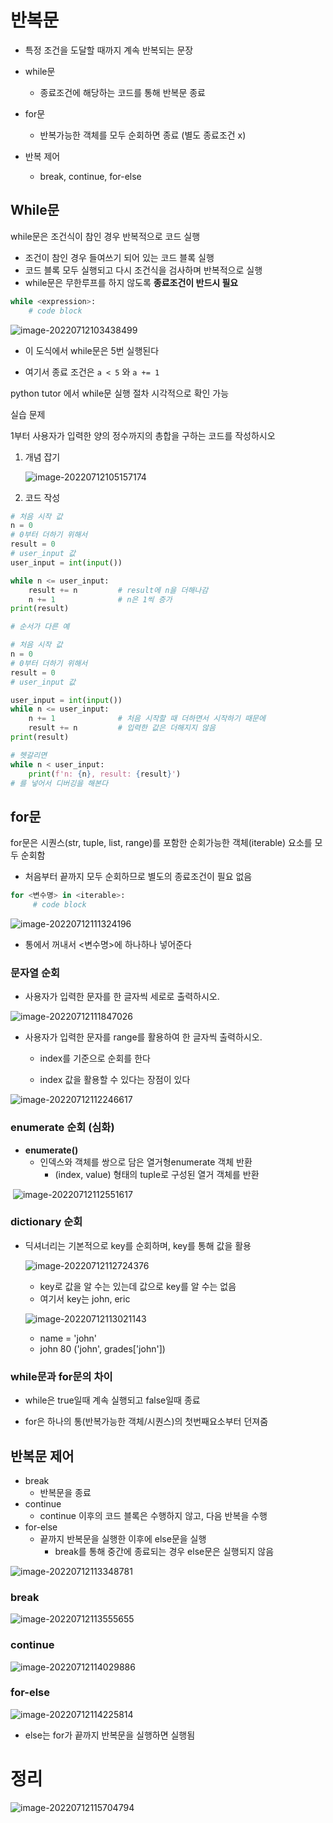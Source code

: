 # 반복문

- 특정 조건을 도달할 때까지 계속 반복되는 문장



- while문
  - 종료조건에 해당하는 코드를 통해 반복문 종료
- for문
  - 반복가능한 객체를 모두 순회하면 종료 (별도 종료조건 x)
- 반복 제어
  - break, continue, for-else



## While문

while문은 조건식이 참인 경우 반복적으로 코드 실행

- 조건이 참인 경우 들여쓰기 되어 있는 코드 블록 실행
- 코드 블록 모두 실행되고 다시 조건식을 검사하며 반복적으로 실행
- while문은 무한루프를 하지 않도록 **종료조건이 반드시 필요**



```python 
while <expression>:
    # code block
```



![image-20220712103438499](반복문.assets/image-20220712103438499.png)

- 이 도식에서 while문은 5번 실행된다 

- 여기서 종료 조건은 `a < 5` 와 `a += 1`



python tutor 에서  while문 실행 절차 시각적으로 확인 가능





실습 문제

1부터 사용자가 입력한 양의 정수까지의 총합을 구하는 코드를 작성하시오

1. 개념 잡기

   ![image-20220712105157174](반복문.assets/image-20220712105157174.png)

2. 코드 작성

```python 
# 처음 시작 값
n = 0
# 0부터 더하기 위해서
result = 0
# user_input 값
user_input = int(input())

while n <= user_input:
    result += n 		# result에 n을 더해나감
    n += 1 				# n은 1씩 증가
print(result)
```

```python
# 순서가 다른 예

# 처음 시작 값
n = 0
# 0부터 더하기 위해서
result = 0
# user_input 값

user_input = int(input())
while n <= user_input:
    n += 1 				# 처음 시작할 때 더하면서 시작하기 때문에
    result += n			# 입력한 값은 더해지지 않음
print(result)
```

```python
# 헷갈리면 
while n < user_input:
    print(f'n: {n}, result: {result}')
# 를 넣어서 디버깅을 해본다
```



## for문

for문은 시퀀스(str, tuple, list, range)를 포함한 순회가능한 객체(iterable) 요소를 모두 순회함

- 처음부터 끝까지 모두 순회하므로 별도의 종료조건이 필요 없음

```python
for <변수명> in <iterable>: 
     # code block
```



![image-20220712111324196](반복문.assets/image-20220712111324196.png)



- <iterable> 통에서 꺼내서 <변수명>에 하나하나 넣어준다



### 문자열 순회

- 사용자가 입력한 문자를 한 글자씩 세로로 출력하시오.

![image-20220712111847026](반복문.assets/image-20220712111847026.png)

- 사용자가 입력한 문자를 range를 활용하여 한 글자씩 출력하시오.

  - index를 기준으로 순회를 한다

  - index 값을 활용할 수 있다는 장점이 있다

![image-20220712112246617](반복문.assets/image-20220712112246617.png)



### enumerate 순회 (심화)

- **enumerate()**
  - 인덱스와 객체를 쌍으로 담은 열거형enumerate 객체 반환
    - (index, value) 형태의 tuple로 구성된 열거 객체를 반환

​	![image-20220712112551617](반복문.assets/image-20220712112551617.png)



### dictionary 순회

- 딕셔너리는 기본적으로 key를 순회하며, key를 통해 값을 활용

  ![image-20220712112724376](반복문.assets/image-20220712112724376.png)

  - key로 값을 알 수는 있는데 값으로 key를 알 수는 없음
  - 여기서 key는 john, eric

  ![image-20220712113021143](반복문.assets/image-20220712113021143.png)

  - name = 'john'
  - john 80 ('john', grades['john'])



### while문과 for문의 차이

- while은 true일때 계속 실행되고 false일때 종료

- for은 하나의 통(반복가능한 객체/시퀀스)의 첫번째요소부터 던져줌







## 반복문 제어

- break
  - 반복문을 종료
- continue
  - continue 이후의 코드 블록은 수행하지 않고, 다음 반복을 수행
- for-else
  - 끝까지 반복문을 실행한 이후에 else문을 실행
    - break를 통해 중간에 종료되는 경우 else문은 실행되지 않음



![image-20220712113348781](반복문.assets/image-20220712113348781.png)





###  break

![image-20220712113555655](반복문.assets/image-20220712113555655.png)





### continue

![image-20220712114029886](반복문.assets/image-20220712114029886.png)





### for-else

![image-20220712114225814](반복문.assets/image-20220712114225814.png)

- else는 for가 끝까지 반복문을 실행하면 실행됨



# 정리

![image-20220712115704794](반복문.assets/image-20220712115704794.png)



 
